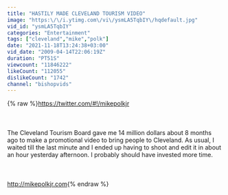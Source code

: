 ```yaml
---
title: "HASTILY MADE CLEVELAND TOURISM VIDEO"
image: "https:\/\/i.ytimg.com\/vi\/ysmLA5TqbIY\/hqdefault.jpg"
vid_id: "ysmLA5TqbIY"
categories: "Entertainment"
tags: ["cleveland","mike","polk"]
date: "2021-11-18T13:24:38+03:00"
vid_date: "2009-04-14T22:06:19Z"
duration: "PT51S"
viewcount: "11846222"
likeCount: "112055"
dislikeCount: "1742"
channel: "bishopvids"
---
```

{% raw %}<a rel="nofollow" target="blank" href="https://twitter.com/#!/mikepolkjr">https://twitter.com/#!/mikepolkjr</a><br /><br /><br /><br />The Cleveland Tourism Board gave me 14 million dollars about 8 months ago to make a promotional video to bring people to Cleveland.  As usual, I waited till the last minute and I ended up having to shoot and edit it in about an hour yesterday afternoon.   I probably should have invested more time.<br /><br /><br /><br /><a rel="nofollow" target="blank" href="http://mikepolkjr.com">http://mikepolkjr.com</a>{% endraw %}
